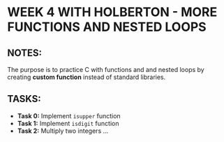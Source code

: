 # WEEK 4 WITH HOLBERTON - MORE FUNCTIONS AND NESTED LOOPS

## NOTES:
The purpose is to practice C with functions and and nested loops by creating **custom function** instead  of standard libraries. 

## TASKS:
- **Task 0:** Implement `isupper` function  
- **Task 1:** Implement `isdigit` function  
- **Task 2:** Multiply two integers 
...
